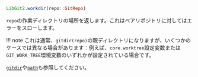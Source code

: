 ```julia
LibGit2.workdir(repo::GitRepo)
```

`repo`の作業ディレクトリの場所を返します。これはベアリポジトリに対してはエラーをスローします。

!!! note
    これは通常、`gitdir(repo)`の親ディレクトリになりますが、いくつかのケースでは異なる場合があります：例えば、`core.worktree`設定変数または`GIT_WORK_TREE`環境変数のいずれかが設定されている場合です。


[`gitdir`](@ref)や[`path`](@ref)も参照してください。
